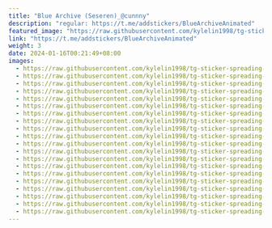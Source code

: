 ```yaml
---
title: "Blue Archive (Seseren)_@cunnny"
description: "regular: https://t.me/addstickers/BlueArchiveAnimated"
featured_image: "https://raw.githubusercontent.com/kylelin1998/tg-sticker-spreading-worldwide-images/main/img/abe7ee0b-30e4-4d00-b6fe-520fa378367e.jpg"
link: "https://t.me/addstickers/BlueArchiveAnimated"
weight: 3
date: 2024-01-16T00:21:49+08:00
images:
  - https://raw.githubusercontent.com/kylelin1998/tg-sticker-spreading-worldwide-images/main/img/abe7ee0b-30e4-4d00-b6fe-520fa378367e.jpg
  - https://raw.githubusercontent.com/kylelin1998/tg-sticker-spreading-worldwide-images/main/img/7efb5b76-9947-4270-b139-ea62f276b772.jpg
  - https://raw.githubusercontent.com/kylelin1998/tg-sticker-spreading-worldwide-images/main/img/107f20db-151b-4c03-b449-0473215c0785.jpg
  - https://raw.githubusercontent.com/kylelin1998/tg-sticker-spreading-worldwide-images/main/img/1f264f8f-17f8-41a5-a555-18bf3389ce23.jpg
  - https://raw.githubusercontent.com/kylelin1998/tg-sticker-spreading-worldwide-images/main/img/bae6a0aa-1606-4010-9bff-cab7957fc19c.jpg
  - https://raw.githubusercontent.com/kylelin1998/tg-sticker-spreading-worldwide-images/main/img/216ca387-e8aa-49d1-b950-5c55dd38286e.jpg
  - https://raw.githubusercontent.com/kylelin1998/tg-sticker-spreading-worldwide-images/main/img/fc4a317e-0bec-4835-8fb1-d5ee8d0bff71.jpg
  - https://raw.githubusercontent.com/kylelin1998/tg-sticker-spreading-worldwide-images/main/img/8d2bd99d-785b-44b8-8efc-f2dfe0cab89c.jpg
  - https://raw.githubusercontent.com/kylelin1998/tg-sticker-spreading-worldwide-images/main/img/8675bb10-12ac-4c6c-a194-28a97af098d0.jpg
  - https://raw.githubusercontent.com/kylelin1998/tg-sticker-spreading-worldwide-images/main/img/153d9f8e-c3d2-49f9-a3e7-0f4846dc5127.jpg
  - https://raw.githubusercontent.com/kylelin1998/tg-sticker-spreading-worldwide-images/main/img/f09ce382-48d2-452d-89b4-384cba7b0c67.jpg
  - https://raw.githubusercontent.com/kylelin1998/tg-sticker-spreading-worldwide-images/main/img/d0d7dc52-5c07-45fd-94d6-4088daab12d3.jpg
  - https://raw.githubusercontent.com/kylelin1998/tg-sticker-spreading-worldwide-images/main/img/c5d182f7-a4ee-43ab-8f25-dd1b0d7a8ec6.jpg
  - https://raw.githubusercontent.com/kylelin1998/tg-sticker-spreading-worldwide-images/main/img/288c26b2-83f0-462a-86f3-592adb95bbb5.jpg
  - https://raw.githubusercontent.com/kylelin1998/tg-sticker-spreading-worldwide-images/main/img/98a81162-6f87-429f-8672-6ba78832703a.jpg
  - https://raw.githubusercontent.com/kylelin1998/tg-sticker-spreading-worldwide-images/main/img/b0c590d3-60c7-4f63-846a-d3047f5c568c.jpg
  - https://raw.githubusercontent.com/kylelin1998/tg-sticker-spreading-worldwide-images/main/img/2bed0bd3-5e7e-4180-bda6-9d953de6c230.jpg
  - https://raw.githubusercontent.com/kylelin1998/tg-sticker-spreading-worldwide-images/main/img/52e5d509-e271-49dc-a5e0-939e6ad730c6.jpg
  - https://raw.githubusercontent.com/kylelin1998/tg-sticker-spreading-worldwide-images/main/img/d13bb678-a04b-4050-9a34-31d50328f0e4.jpg
  - https://raw.githubusercontent.com/kylelin1998/tg-sticker-spreading-worldwide-images/main/img/9843fe41-c4b0-4ea9-8089-7e5ae83583a8.jpg
---
```

